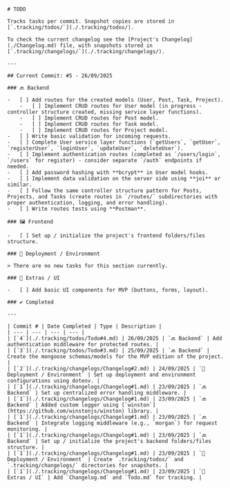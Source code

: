     # TODO

    Tracks tasks per commit. Snapshot copies are stored in [`.tracking/todos/`](./.tracking/todos/).

    To check the current changelog see the [Project's Changelog](./Changelog.md) file, with snapshots stored in [`.tracking/changelogs/`](./.tracking/changelogs/).

    ---

    ## Current Commit: #5 - 26/09/2025

    ### 🔙 Backend

    -   [ ] Add routes for the created models (User, Post, Task, Project).
        -   [ ] Implement CRUD routes for User model (in progress - controller structure created, missing service layer functions).
        -   [ ] Implement CRUD routes for Post model.
        -   [ ] Implement CRUD routes for Task model.
        -   [ ] Implement CRUD routes for Project model.
    -   [ ] Write basic validation for incoming requests.
    -   [ ] Complete User service layer functions (`getUsers`, `getUser`, `registerUser`, `loginUser`, `updateUser`, `deleteUser`).
    -   [ ] Implement authentication routes (completed as `/users/login`, `/users` for register) - consider separate `/auth` endpoints if needed.
    -   [ ] Add password hashing with **bcrypt** in User model hooks.
    -   [ ] Implement data validation on the server side using **joi** or similar.
    -   [ ] Follow the same controller structure pattern for Posts, Projects, and Tasks (create routes in `/routes/` subdirectories with proper authentication, logging, and error handling).
    -   [ ] Write routes tests using **Postman**.

    ### 🖼️ Frontend

    -   [ ] Set up / initialize the project's frontend folders/files structure.

    ### 🔧 Deployment / Environment

    > There are no new tasks for this section currently.

    ### 🧩 Extras / UI

    -   [ ] Add basic UI components for MVP (buttons, forms, layout).

    ### ✔️ Completed

    ---

    | Commit # | Date Completed | Type | Description |
    | --- | --- | --- | --- |
    | [`4`](./.tracking/todos/Todo#4.md) | 26/09/2025 | `🔙 Backend` | Add authentication middleware for protected routes. |
    | [`3`](./.tracking/todos/Todo#3.md) | 25/09/2025 | `🔙 Backend` | Create the mongoose schemas/models for the MVP edition of the project. |
    | [`2`](./.tracking/changelogs/Changelog#2.md) | 24/09/2025 | `🔧 Deployment / Environment` | Set up deployment and environment configurations using dotenv. |
    | [`1`](./.tracking/changelogs/Changelog#1.md) | 23/09/2025 | `🔙 Backend` | Set up centralized error handling middleware. |
    | [`1`](./.tracking/changelogs/Changelog#1.md) | 23/09/2025 | `🔙 Backend` | Added custom logger using [`winston`](https://github.com/winstonjs/winston) library. |
    | [`1`](./.tracking/changelogs/Changelog#1.md) | 23/09/2025 | `🔙 Backend` | Integrate logging middleware (e.g., `morgan`) for request monitoring. |
    | [`1`](./.tracking/changelogs/Changelog#1.md) | 23/09/2025 | `🔙 Backend` | Set up / initialize the project's backend folders/files structure. |
    | [`1`](./.tracking/changelogs/Changelog#1.md) | 23/09/2025 | `🔧 Deployment / Environment` | Create `.tracking/todos/` and `.tracking/changelogs/` directories for snapshots. |
    | [`1`](./.tracking/changelogs/Changelog#1.md) | 23/09/2025 | `🧩 Extras / UI` | Add `Changelog.md` and `Todo.md` for tracking. |
